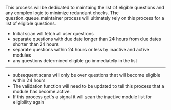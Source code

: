 This process will be dedicated to maintaing the list of eligible questions and any complex logic to minimize redundant checks. The question_queue_maintainer process will ultimately rely on this process for a list of eligible questions.

- Initial scan will fetch all user questions
- separate questions with due date longer than 24 hours from due dates shorter than 24 hours
- separate questions within 24 hours or less by inactive and active modules
- any questions determined eligible go immediately in the list
______________________________
- subsequent scans will only be over questions that will become eligible within 24 hours
- The validation function will need to be updated to tell this process that a module has become active.
- If this process get's a signal it will scan the inactive module list for eligibility again
